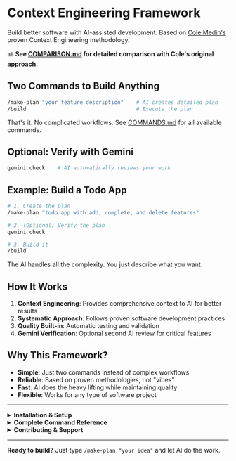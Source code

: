 # Context Engineering Framework

Build better software with AI-assisted development. Based on [Cole Medin's](https://github.com/coleam00/context-engineering-intro) proven Context Engineering methodology.

📊 **See [COMPARISON.md](COMPARISON.md) for detailed comparison with Cole's original approach.**

## Two Commands to Build Anything

```bash
/make-plan "your feature description"    # AI creates detailed plan
/build                                   # Execute the plan
```

That's it. No complicated workflows. See [COMMANDS.md](COMMANDS.md) for all available commands.

## Optional: Verify with Gemini

```bash
gemini check    # AI automatically reviews your work
```

## Example: Build a Todo App

```bash
# 1. Create the plan
/make-plan "todo app with add, complete, and delete features"

# 2. (Optional) Verify the plan
gemini check

# 3. Build it
/build
```

The AI handles all the complexity. You just describe what you want.

## How It Works

1. **Context Engineering**: Provides comprehensive context to AI for better results
2. **Systematic Approach**: Follows proven software development practices
3. **Quality Built-in**: Automatic testing and validation
4. **Gemini Verification**: Optional second AI review for critical features

## Why This Framework?

- **Simple**: Just two commands instead of complex workflows
- **Reliable**: Based on proven methodologies, not "vibes"
- **Fast**: AI does the heavy lifting while maintaining quality
- **Flexible**: Works for any type of software project

---

<details>
<summary><b>Installation & Setup</b></summary>

### Prerequisites
- Claude Code (with code execution capabilities)
- Python 3.8+ (for validation scripts)
- Git (for version control)
- Gemini (optional, for verification)

### Quick Install
```bash
# Clone the repository
git clone https://github.com/bacoco/Context_Claude.git
cd Context_Claude

# Run setup
./setup.sh

# Start Claude Code
claude-code .
```

### First Time Setup
1. The framework sets up automatically on first use
2. Custom configurations go in `.claude/settings.json`
3. See [SETUP.md](SETUP.md) for detailed configuration

</details>

<details>
<summary><b>Complete Command Reference</b></summary>

### 🚀 Simple Commands (Recommended)
| Command | What it does | Wraps |
|---------|--------------|-------|
| `/make-plan "description"` | Creates development plan | `/project:development:generate-enhanced-prp` |
| `/build` | Executes the plan | `/project:development:execute-enhanced-prp` |
| `gemini check` | Smart auto-review | Auto-detects needed check |

### 📂 All Available Commands

#### Development Commands
- `/project:development:analyze-issue` - Structured issue analysis
- `/project:development:generate-enhanced-prp` - Generate detailed PRP
- `/project:development:execute-enhanced-prp` - Execute PRP with validation
- `/project:development:implement-feature` - Systematic implementation
- `/project:development:quality-review` - Multi-level QA process

#### Research Commands
- `/project:research:deep-research` - Comprehensive technical research
- `/project:research:documentation-scan` - Systematic doc analysis
- `/project:research:pattern-analysis` - Codebase pattern discovery

#### Validation Commands
- `/project:validation:comprehensive-test` - 6-level testing protocol
- `/project:validation:regression-check` - Regression prevention
- `/project:validation:security-audit` - Security validation

#### Workflow Commands
- `/project:workflow:session-start` - Initialize work session
- `/project:workflow:checkpoint` - Progress validation
- `/project:workflow:task-complete` - Task completion verification

#### Gemini Commands
- `/gemini-check` - Smart auto-detection (NEW)
- `/gemini-review` - Force plan review
- `/gemini-code` - Force code quality check
- `/gemini-security` - Force security audit
- `/gemini-arch` - Force architecture review
- `/gemini-risk` - Force risk assessment
- `/gemini` - Custom analysis with prompt

</details>

<details>
<summary><b>Contributing & Support</b></summary>

- **Issues**: [GitHub Issues](https://github.com/bacoco/Context_Claude/issues)
- **Docs**: [Full Documentation](docs/)
- **Contributing**: See [CONTRIBUTING.md](CONTRIBUTING.md)

### Acknowledgments
Built upon Cole Medin's Context Engineering methodology. See [ACKNOWLEDGMENTS.md](ACKNOWLEDGMENTS.md) for full attribution.

</details>

---

**Ready to build?** Just type `/make-plan "your idea"` and let AI do the work.